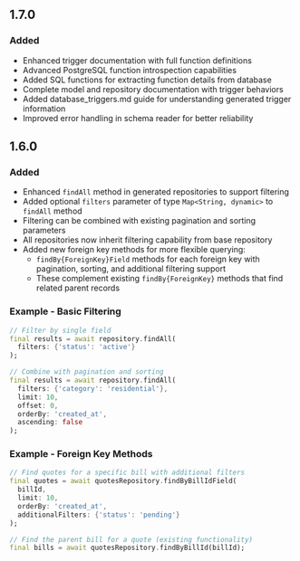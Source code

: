 ## 1.7.0

### Added
- Enhanced trigger documentation with full function definitions
- Advanced PostgreSQL function introspection capabilities
- Added SQL functions for extracting function details from database
- Complete model and repository documentation with trigger behaviors
- Added database_triggers.md guide for understanding generated trigger information
- Improved error handling in schema reader for better reliability

## 1.6.0

### Added
- Enhanced `findAll` method in generated repositories to support filtering
- Added optional `filters` parameter of type `Map<String, dynamic>` to `findAll` method
- Filtering can be combined with existing pagination and sorting parameters
- All repositories now inherit filtering capability from base repository
- Added new foreign key methods for more flexible querying:
  - `findBy{ForeignKey}Field` methods for each foreign key with pagination, sorting, and additional filtering support
  - These complement existing `findBy{ForeignKey}` methods that find related parent records

### Example - Basic Filtering
```dart
// Filter by single field
final results = await repository.findAll(
  filters: {'status': 'active'}
);

// Combine with pagination and sorting
final results = await repository.findAll(
  filters: {'category': 'residential'},
  limit: 10,
  offset: 0,
  orderBy: 'created_at',
  ascending: false
);
```

### Example - Foreign Key Methods
```dart
// Find quotes for a specific bill with additional filters
final quotes = await quotesRepository.findByBillIdField(
  billId,
  limit: 10,
  orderBy: 'created_at',
  additionalFilters: {'status': 'pending'}
);

// Find the parent bill for a quote (existing functionality)
final bills = await quotesRepository.findByBillId(billId);
